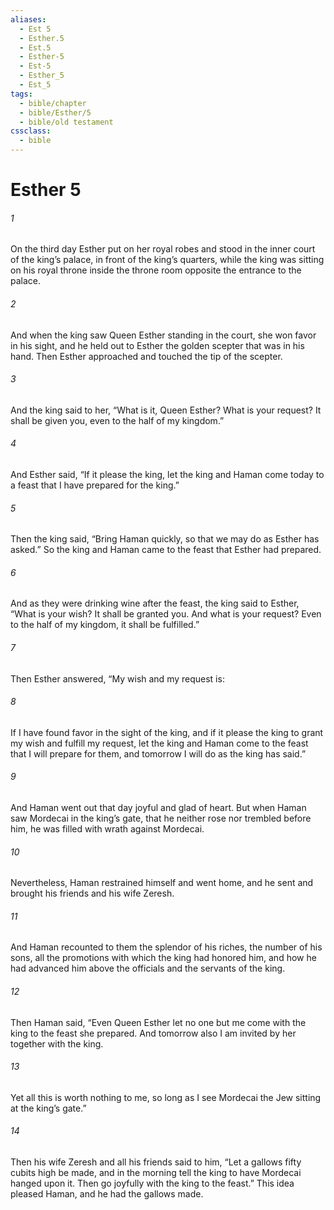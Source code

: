 ```yaml
---
aliases:
  - Est 5
  - Esther.5
  - Est.5
  - Esther-5
  - Est-5
  - Esther_5
  - Est_5
tags:
  - bible/chapter
  - bible/Esther/5
  - bible/old testament
cssclass:
  - bible
---
```


# Esther 5

###### 1
On the third day Esther put on her royal robes and stood in the inner court of the king’s palace, in front of the king’s quarters, while the king was sitting on his royal throne inside the throne room opposite the entrance to the palace.
###### 2
And when the king saw Queen Esther standing in the court, she won favor in his sight, and he held out to Esther the golden scepter that was in his hand. Then Esther approached and touched the tip of the scepter.
###### 3
And the king said to her, “What is it, Queen Esther? What is your request? It shall be given you, even to the half of my kingdom.”
###### 4
And Esther said, “If it please the king, let the king and Haman come today to a feast that I have prepared for the king.”
###### 5
Then the king said, “Bring Haman quickly, so that we may do as Esther has asked.” So the king and Haman came to the feast that Esther had prepared.
###### 6
And as they were drinking wine after the feast, the king said to Esther, “What is your wish? It shall be granted you. And what is your request? Even to the half of my kingdom, it shall be fulfilled.”
###### 7
Then Esther answered, “My wish and my request is:
###### 8
If I have found favor in the sight of the king, and if it please the king to grant my wish and fulfill my request, let the king and Haman come to the feast that I will prepare for them, and tomorrow I will do as the king has said.”
###### 9
And Haman went out that day joyful and glad of heart. But when Haman saw Mordecai in the king’s gate, that he neither rose nor trembled before him, he was filled with wrath against Mordecai.
###### 10
Nevertheless, Haman restrained himself and went home, and he sent and brought his friends and his wife Zeresh.
###### 11
And Haman recounted to them the splendor of his riches, the number of his sons, all the promotions with which the king had honored him, and how he had advanced him above the officials and the servants of the king.
###### 12
Then Haman said, “Even Queen Esther let no one but me come with the king to the feast she prepared. And tomorrow also I am invited by her together with the king.
###### 13
Yet all this is worth nothing to me, so long as I see Mordecai the Jew sitting at the king’s gate.”
###### 14
Then his wife Zeresh and all his friends said to him, “Let a gallows fifty cubits high be made, and in the morning tell the king to have Mordecai hanged upon it. Then go joyfully with the king to the feast.” This idea pleased Haman, and he had the gallows made.


